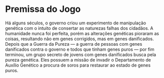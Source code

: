 # Premissa do Jogo

Há alguns séculos, o governo criou um experimento de manipulação genética com o intuito de consertar as naturezas falhas dos cidadãos. A humanidade nunca foi perfeita, porém as alterações genéticas pioraram as coisas, resultando não em genes corrigidos, mas em genes danificados.  
Depois que a Guerra da Pureza — a guerra de pessoas com genes danificados contra o governo e todos que tinham genes puros — por fim terminou, um grupo secreto de jovens com genes danificados busca pela pureza genética. Eles possuem a missão de invadir o Departamento de Auxílio Genético a procura de soros para restaurar ao estado de genes puros.
